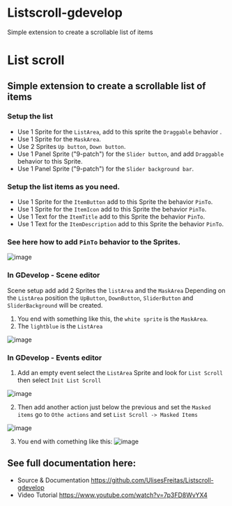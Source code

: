 # Listscroll-gdevelop
Simple extension to create a scrollable list of items
# List scroll
## Simple extension to create a scrollable list of items
### Setup the list
* Use 1 Sprite for the `ListArea`, add to this sprite the `Draggable` behavior .
* Use 1 Sprite for the `MaskArea`.
* Use 2 Sprites  `Up button`, `Down button`.
* Use 1 Panel Sprite ("9-patch") for the `Slider button`, and add `Draggable` behavior to this Sprite.
* Use 1 Panel Sprite ("9-patch") for the `Slider background bar`.
### Setup the list items as you need.
* Use 1 Sprite for the `ItemButton` add to this Sprite the behavior `PinTo`.
* Use 1 Sprite for the `ItemIcon` add to this Sprite the behavior `PinTo`.
* Use 1 Text for the `ItemTitle` add to this Sprite the behavior `PinTo`.
* Use 1 Text for the `ItemDescription` add to this Sprite the behavior `PinTo`.

### See here how to add `PinTo` behavior to the Sprites.
![image](https://user-images.githubusercontent.com/2497411/198402557-b36600d3-3a7c-44c3-a116-d23feed38b2d.png)

### In GDevelop - Scene editor
Scene setup add add 2 Sprites the `listArea` and the `MaskArea`
Depending on the `ListArea` position the `UpButton`, `DownButton`, `SliderButton` and `SliderBackground` will be created.

1. You end with something like this, the `white sprite` is the `MaskArea`.
2. The `lightblue` is the `ListArea`

![image](https://user-images.githubusercontent.com/2497411/198400256-3014a8ff-e5af-4bee-b811-8ec3746719da.png)

### In GDevelop - Events editor
1. Add an empty event select the `ListArea` Sprite and look for `List Scroll` then select `Init List Scroll`

![image](https://user-images.githubusercontent.com/2497411/198399794-c13beb9a-061a-48fe-851f-f676c75c6098.png)

2. Then add another action just below the previous and set the `Masked items` go to `Othe actions` and set `List Scroll -> Masked Items`

![image](https://user-images.githubusercontent.com/2497411/198401274-8e5a2693-7d8d-4d70-bd16-bbea1dae8932.png)

3. You end with comething like this:
![image](https://user-images.githubusercontent.com/2497411/198400689-52cf997b-d708-4c35-bd89-2b806a0d7980.png)

## See full documentation here:
- Source & Documentation
https://github.com/UlisesFreitas/Listscroll-gdevelop
- Video Tutorial
https://www.youtube.com/watch?v=7p3FD8WvYX4


